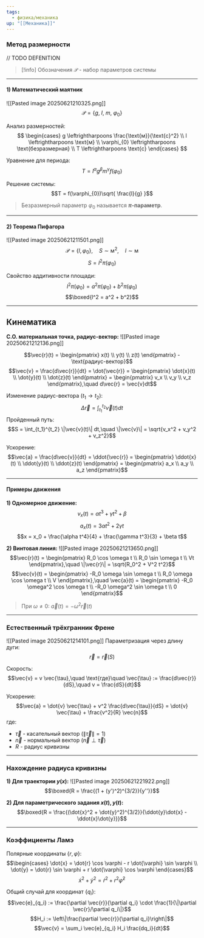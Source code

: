 ```yaml
---
tags:
  - физика/механика
up: "[[Механика]]"
---
```


### Метод размерности
// TODO DEFENITION

> [!info] Обозначения
> $\mathcal{P}$ - набор параметров системы

---

#### 1) Математический маятник
![[Pasted image 20250621210325.png]]
$$\mathcal{P} = \{g,\ l,\ m,\ \varphi_{0}\}$$

Анализ размерностей:
$$
\begin{cases}
g \leftrightharpoons \frac{\text{м}}{\text{с}^2} \\ 
l \leftrightharpoons \text{м} \\ 
\varphi_{0} \leftrightharpoons \text{безразмерная} \\ 
T \leftrightharpoons \text{с}
\end{cases}
$$

Уравнение для периода:
$$T = l^{\alpha}g^{\beta}m^{\gamma}f(\varphi_{0})$$

Решение системы:
$$T = f(\varphi_{0})\sqrt{ \frac{l}{g} }$$

> Безразмерный параметр $\varphi_0$ называется **$\pi$-параметр**.

---

#### 2) Теорема Пифагора
![[Pasted image 20250621211501.png]]
$$\mathcal{P} = \{l, \varphi_{0}\},\quad S \sim \text{м}^2,\quad l \sim \text{м}$$
$$S = l^2 \pi(\varphi_{0})$$

Свойство аддитивности площади:
$$l^2\pi(\varphi_{0}) = a^2\pi(\varphi_{0}) + b^2\pi(\varphi_{0})$$
$$\boxed{l^2 = a^2 + b^2}$$

---

## Кинематика
**С.О. материальная точка, радиус-вектор:**
![[Pasted image 20250621212136.png]]

$$\vec{r}(t) = \begin{pmatrix} x(t) \\ y(t) \\ z(t) \end{pmatrix} - \text{радиус-вектор}$$
$$\vec{v} = \frac{d\vec{r}}{dt} = \dot{\vec{r}} = \begin{pmatrix} \dot{x}(t) \\ \dot{y}(t) \\ \dot{z}(t) \end{pmatrix} = \begin{pmatrix} v_x \\ v_y \\ v_z \end{pmatrix},\quad d\vec{r} = \vec{v}dt$$

Изменение радиус-вектора ($t_1 \to t_2$):
$$\Delta \vec{r} = \int_{t_1}^{t_2} \vec{v}(t)dt$$
Пройденный путь:
$$S = \int_{t_1}^{t_2} \|\vec{v}(t)\| dt,\quad \|\vec{v}\| = \sqrt{v_x^2 + v_y^2 + v_z^2}$$

Ускорение:
$$\vec{a} = \frac{d\vec{v}}{dt} = \ddot{\vec{r}} = \begin{pmatrix} \ddot{x}(t) \\ \ddot{y}(t) \\ \ddot{z}(t) \end{pmatrix} = \begin{pmatrix} a_x \\ a_y \\ a_z \end{pmatrix}$$

---

#### Примеры движения
**1) Одномерное движение:**
$$v_x(t) = \alpha t^3 + \gamma t^2 + \beta$$
$$a_x(t) = 3\alpha t^2 + 2\gamma t$$
$$x = x_0 + \frac{\alpha t^4}{4} + \frac{\gamma t^3}{3} + \beta t$$

**2) Винтовая линия:**
![[Pasted image 20250621213650.png]]
$$\vec{r}(t) = \begin{pmatrix} R_0 \cos \omega t \\ R_0 \sin \omega t \\ Vt \end{pmatrix},\quad \|\vec{r}\| = \sqrt{R_0^2 + V^2 t^2}$$
$$\vec{v}(t) = \begin{pmatrix} -R_0 \omega \sin \omega t \\ R_0 \omega \cos \omega t \\ V \end{pmatrix},\quad \vec{a}(t) = \begin{pmatrix} -R_0 \omega^2 \cos \omega t \\ -R_0 \omega^2 \sin \omega t \\ 0 \end{pmatrix}$$
> При $\omega \neq 0$: $\vec{a}(t) = -\omega^2 \vec{r}(t)$

---

### Естественный трёхгранник Френе
![[Pasted image 20250621214101.png]]
Параметризация через длину дуги:
$$\vec{r} = \vec{r}(S)$$

Скорость:
$$\vec{v} = v \vec{\tau},\quad \text{где}\quad \vec{\tau} := \frac{d\vec{r}}{dS},\quad v = \frac{dS}{dt}$$

Ускорение:
$$\vec{a} = \dot{v} \vec{\tau} + v^2 \frac{d\vec{\tau}}{dS} = \dot{v} \vec{\tau} + \frac{v^2}{R} \vec{n}$$
где:
- $\vec{\tau}$ - касательный вектор ($\|\vec{\tau}\| = 1$)
- $\vec{n}$ - нормальный вектор ($\vec{n} \perp \vec{\tau}$)
- $R$ - радиус кривизны

---

### Нахождение радиуса кривизны
**1) Для траектории $y(x)$:**
![[Pasted image 20250621221922.png]]
$$\boxed{R = \frac{(1 + (y')^2)^{3/2}}{y''}}$$

**2) Для параметрического задания $x(t), y(t)$:**
$$\boxed{R = \frac{(\dot{x}^2 + \dot{y}^2)^{3/2}}{\ddot{y}\dot{x} - \ddot{x}\dot{y}}}$$

---

### Коэффициенты Ламэ
Полярные координаты $\{r, \varphi\}$:
$$\begin{cases}
\dot{x} = \dot{r} \cos \varphi - r \dot{\varphi} \sin \varphi \\
\dot{y} = \dot{r} \sin \varphi + r \dot{\varphi} \cos \varphi
\end{cases}$$
$$\dot{x}^2 + \dot{y}^2 = \dot{r}^2 + r^2 \dot{\varphi}^2$$

Общий случай для координат $\{q_i\}$:
$$\vec{e}_{q_i} := \frac{\partial \vec{r}}{\partial q_i} \cdot \frac{1}{\|\partial \vec{r}/\partial q_i\|}$$
$$H_i := \left\|\frac{\partial \vec{r}}{\partial q_i}\right\|$$
$$\vec{v} = \sum_i \vec{e}_{q_i} H_i \frac{dq_i}{dt}$$